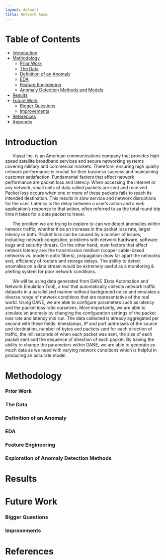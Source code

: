 ```yaml
---
layout: default
title: Network Anom
---
```

# Table of Contents
- [Introduction](#introduction)
- [Methodology](#methodology)
	- [Prior Work](#prior-work)
	- [The Data](#the-data)
	- [Definition of an Anomaly](#definition-of-an-anomaly)
	- [EDA](#eda)
	- [Feature Engineering](#feature-engineering)
	- [Anomaly Detection Methods and Models](#exploration-of-anomaly-detection-methods)
- [Results](#results)
- [Future Work](#future-work)
	- [Bigger Questions](#bigger-questions)
	- [Improvements](##improvements)
- [References](#references)
- [Appendix](#appendix)

# Introduction
<p> &nbsp;&nbsp;&nbsp;&nbsp;&nbsp;&nbsp;Viasat Inc. is an American communications company that provides high-speed satellite broadband services and secure networking systems covering military and commercial markets.
Therefore, ensuring high quality network performance is crucial for their business success and maintaining customer satisfaction. Fundamental factors that affect network performance are packet loss and latency. When accessing the internet or any network, small units of data called packets are sent and received. Packet loss occurs when one or more of these packets fails to reach its intended destination. This results in slow service and network disruptions for the user. Latency is the delay between a user’s action and a web application’s response to that action, often referred to as the total round trip time it takes for a data packet to travel.</p> 
<p> &nbsp;&nbsp;&nbsp;&nbsp;&nbsp;&nbsp;The problem we are trying to explore is: can we detect anomalies within network traffic, whether it be an increase in the packet loss rate, larger latency or both. Packet loss can be caused by a number of issues, including: network congestion, problems with network hardware, software bugs and security threats. On the other hand, main factors that affect network latency are: the transmission medium (copper cable-based networks vs. modern optic fibers), propagation (how far apart the networks are), efficiency of routers and storage delays. The ability to detect anomalies on a data stream would be extremely useful as a monitoring & alerting system for poor network conditions.</p> 
<p>&nbsp;&nbsp;&nbsp;&nbsp;&nbsp;&nbsp;We will be using data generated from DANE (Data Automation and Network Emulation Tool), a tool that automatically collects network traffic datasets in a parallelized manner without background noise and emulates a diverse range of network conditions that are representative of the real world. Using DANE, we are able to configure parameters such as latency and the packet loss ratio ourselves. More importantly, we are able to simulate an anomaly by changing the configuration settings of the packet loss rate and latency mid run. The data collected is already aggregated per second with these fields: timestamps, IP and port addresses of the source and destination, number of bytes and packets sent for each direction of traffic, the milliseconds of when each packet was sent, the size of each packet sent and the sequence of direction of each packet. By having the ability to change the parameters within DANE, we are able to generate as much data as we need with varying network conditions which is helpful in producing an accurate model. </p>

# Methodology

### Prior Work

### The Data

### Definition of an Anomaly

### EDA 

### Feature Engineering

### Exploration of Anomaly Detection Methods

# Results

# Future Work

### Bigger Questions

### Improvements

# References
